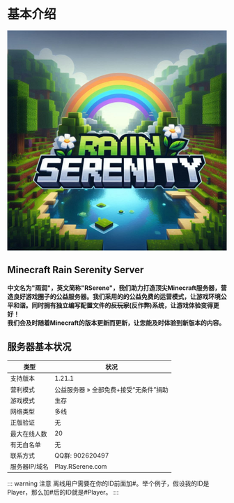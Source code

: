 # 基本介绍

![Minecraft Rain Serenity Server Logo](/images/ico.png)

## Minecraft Rain Serenity Server
**中文名为"雨润"，英文简称"RSerene"，我们助力打造顶尖Minecraft服务器，营造良好游戏圈子的公益服务器。我们采用的的公益免费的运营模式，让游戏环境公平和谐。同时拥有独立编写配置文件的~~反玩家~~(反作弊)系统，让游戏体验变得更好！
<br>我们会及时随着Minecraft的版本更新而更新，让您能及时体验到新版本的内容。**

## 服务器基本状况
| 类型       | 状况                     |
|----------|------------------------|
| 支持版本     | 1.21.1                 |
| 营利模式     | 公益服务器 » 全部免费+接受“无条件”捐助 |
| 游戏模式     | 生存                     |
| 网络类型     | 多线                     |
| 正版验证     | 无                      |
| 最大在线人数   | 20                     |
| 有无白名单    | 无                      |
| 联系方式     | QQ群: 902620497         |
| 服务器IP/域名 | Play.RSerene.com       |
::: warning 注意
离线用户需要在你的ID前面加#。举个例子，假设我的ID是Player，那么加#后的ID就是#Player。
:::